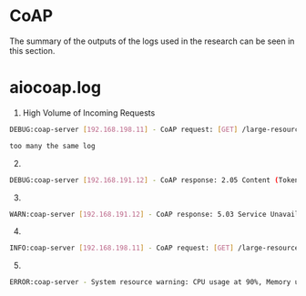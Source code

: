 # CoAP
The summary of the outputs of the logs used in the research can be seen in this section.

# aiocoap.log
1. High Volume of Incoming Requests
```bash
DEBUG:coap-server [192.168.198.11] - CoAP request: [GET] /large-resource Observe: 0 (Token: 0x12345)

too many the same log
```
2. 
```bash
DEBUG:coap-server [192.168.191.12] - CoAP response: 2.05 Content (Token: 0x12345, Payload Size: 1024 bytes) Block1: (szx=6/1024, m=1)
```
3. 
```bash
WARN:coap-server [192.168.191.12] - CoAP response: 5.03 Service Unavailable (Token: 0x12345)
```
4. 
```bash
INFO:coap-server [192.168.198.11] - CoAP request: [GET] /large-resource (Token: 0x67890)
```
5. 
```bash
ERROR:coap-server - System resource warning: CPU usage at 90%, Memory usage at 80%
```